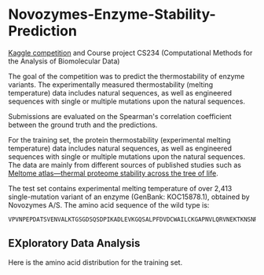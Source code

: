 # Novozymes-Enzyme-Stability-Prediction
[Kaggle competition](https://www.kaggle.com/competitions/novozymes-enzyme-stability-prediction) and Course project CS234 (Computational Methods for the Analysis of Biomolecular Data)

The goal of the competition was to predict the thermostability of enzyme variants. The experimentally measured thermostability (melting temperature) data includes natural sequences, as well as engineered sequences with single or multiple mutations upon the natural sequences.

Submissions are evaluated on the Spearman's correlation coefficient between the ground truth and the predictions.

For the training set, the protein thermostability (experimental melting temperature) data includes natural sequences, as well as engineered sequences with single or multiple mutations upon the natural sequences. The data are mainly from different sources of published studies such as [Meltome atlas—thermal proteome stability across the tree of life](https://www.nature.com/articles/s41592-020-0801-4).

The test set contains experimental melting temperature of over 2,413 single-mutation variant of an enzyme (GenBank: KOC15878.1), obtained by Novozymes A/S. The amino acid sequence of the wild type is:

````
VPVNPEPDATSVENVALKTGSGDSQSDPIKADLEVKGQSALPFDVDCWAILCKGAPNVLQRVNEKTKNSNRDRSGANKGPFKDPQKWGIKALPPKNPSWSAQDFKSPEEYAFASSLQGGTNAILAPVNLASQNSQGGVLNGFYSANKVAQFDPSKPQQTKGTWFQITKFTGAAGPYCKALGSNDKSVCDKNKNIAGDWGFDPAKWAYQYDEKNNKFNYVGK
````

## EXploratory Data Analysis

Here is the amino acid distribution for the training set.


